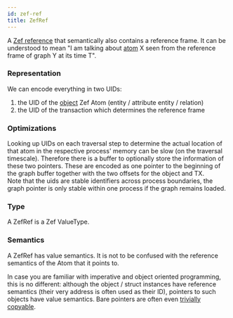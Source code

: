 ```yaml
---
id: zef-ref
title: ZefRef
---
```


  
A [Zef reference](reference-types) that semantically also contains a reference frame. It can be understood to mean "I am talking about [atom](atoms) X seen from the reference frame of graph Y at its time T".  
  
  
### Representation  
We can encode everything in two UIDs:  
1. the UID of the [object](https://plato.stanford.edu/entries/object/#ContObjeVsSubj) Zef Atom (entity / attribute entity / relation)  
2. the UID of the transaction which determines the reference frame  
  
  
  
### Optimizations  
Looking up UIDs on each traversal step to determine the actual location of that atom in the respective process' memory can be slow (on the traversal timescale). Therefore there is a buffer to optionally store the information of these two pointers. These are encoded as one pointer to the beginning of the graph buffer together with the two offsets for the object and TX.  
Note that the uids are stable identifiers across process boundaries, the graph pointer is only stable within one process if the graph remains loaded.  
  
  
### Type  
A ZefRef is a Zef ValueType.  
  
  
### Semantics  
A ZefRef has value semantics. It is not to be confused with the reference semantics of the Atom that it points to.  
  
In case you are familiar with imperative and object oriented programming, this is no different: although the object / struct instances have reference semantics (their very address is often used as their ID), pointers to such objects have value semantics. Bare pointers are often even [trivially copyable](https://en.cppreference.com/w/cpp/types/is_trivially_copyable).  
  
  
  
